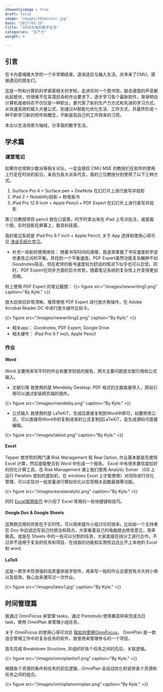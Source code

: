 ```yaml
---
showonlyimage : true
draft: false
image: "images/2016cover.jpg"
date: "2017-03-19"
title: "2016与我的数字生活"
categories: "生产力"
weight: 0

---
```


[1]: <http://zhikang.life/2016/11/08/electrical-notes/>
[2]: <http://zhikang.life/2016/11/17/excel/>
[3]: <http://zhikang.life/2016/10/14/my-way-OF/>
<!--more-->
## 引言

在卡内基梅隆大学的一个半学期结束，逐渐适应与融入生活。庆幸来了CMU，感谢遇见的朋友们。

这是一所和计算机科学紧密相关的学校，走进任何一个图书馆，敲击键盘的声音都此起彼伏。你很难不在耳濡目染和作业要求下，逐步学习各个最新软件，渐渐明白计算机或者码农不仅仅是一种职业，更代表了新的生产力方式和先进的学习方式。从快速高效的输入大量公式，到通过AI智能化优化生活、工作方式，并最终形成一种不断学习新的软件和概念，不断提高自己的工作效率的习惯。

本文以生活场景为轴线，分享我的数字生活。

## 学术篇
### 课堂笔记
如果你也常刷少数派等相关论坛，一定会感叹 CMU MSE 的教授们在软件的使用上行走在时尚的前沿，亲自为各大派系代言。我的三位教授分别使用了以下三种方式。

1. Surface Pro 4 + Surface pen + OneNote 在幻灯片上进行直写并投影
2. iPad 2 + Notability投影 + 粉笔板书
3. iPad Pro 12.9 inch + Apple Pencil + PDF Expert 在幻灯片上进行直写并投影

第三位教授常将 pencil 放在口袋里，时不时拿出来在 iPad 上写点批注，或是画个图，实时投影在屏幕上，极具科技感。

我的笔记系统是 iPad Pro 9.7 inch + Apple Pencil, 关于 App 选择和使用心得可见 [浅谈无纸化学习][1]。

- 补充一些新的使用体验： 随着书写时间的递增，我逐渐掌握了书写速度和字迹优美性之间的平衡，并找到一个平衡速度。PDF Expert虽然功能复杂臃肿不如Goodnotes简洁，但在老师的板书速度较为舒适的情况下似乎也可以忍受。同时，PDF Expert在同步方面的巨大优势，随着笔记系统的复杂性上升变得更加亮眼。

附上使用 PDF Expert 的笔记截图：
{{< figure src="/images/newwriting1.png" caption="By Kyle." >}}

放大后依旧非常清晰。推荐使用 PDF Expert 进行放大等操作，在 Adobe Acrobat Reader DC 中进行放大操作比较卡。

{{< figure src="/images/newwriting2.png" caption="By Kyle." >}}

- 相关app： Goodnotes, PDF Expert, Google Drive
- 相关硬件： iPad Pro 9.7 inch, Apple Pencil

### 作业

#### Word 

Word 主要用来写平时的作业和要求较低的报告，两大主要问题是文献引用和公式输入。

- 文献引用
我使用的是 Mendeley Desktop. PDF 格式的文献直接导入，网站引用可以通过安装网页端的插件。

{{< figure src="/images/mendeley.png" caption="By Kyle." >}}


- 公式输入
我使用的是 LaTeXiT，生成后直接复制到Word中即可，如要修改公式，可以直接将Word中的复制进来的公式复制回LaTeXiT，会生成源码可直接编辑。

{{< figure src="/images/latexit.png" caption="By Kyle." >}}

#### Excel
Tepper 商学院的两门课 Risk Management 和 Real Option, 作业基本都是先使用 Excel 计算，然后提取整合到 Word 中形成一个报告。 Excel 中有很多置信度较好的优化计算工具，在 Risk Management 课上我们使用 Analytic Solver （OS 上运行 Parallels 或别的虚拟机，在 windows Excel 上才能使用）对风险进行优化管理，可以实现对一组变量进行模拟优化以实现相关函数最值等功能。

{{< figure src="/images/excelanalytic.png" caption="By Kyle." >}}

同时 [Excel常用技巧][2] 中介绍了 Excel 常用的一些快捷键和技巧。

#### Google Doc & Google Sheets
这两款应用的优势在于实时性，可以用来提升小组讨论的效率。比如由一个主持者在 Doc 中边说边写自己的想法和观点，大家看着自己的电脑提出修改意见，效率极高。或是在 Sheets 中的一些可以分割的任务，大家直接在线分工进行合作。不过并不适用于复杂的任务和项目，在线版的功能和实用性远远比不上本地的 Excel 和 word.

#### LaTeX
这是一款学术性很强的高质量排版学软件，用来写一般的作业总感觉有点大材小用以及低效。我心血来潮写过一次作业。

{{< figure src="/images/latex1.jpg" caption="By Kyle." >}}

## 时间管理篇
我通过 OmniFocus 来管理 tasks，通过 Pomotodo 使用番茄钟来完成当日 task，使用 OmniPlan 来管理小组任务。

关于 OmniFocus 的使用心得可浏览 [我如何使用OmniFocus][3]。
OmniPlan 是一款适合管理工作中的复杂任务的软件，我曾用来管理参与的一个项目。

首先完成 Breakdown Structure, 并组织好各个任务之间的先后、关联逻辑。


{{< figure src="/images/omniplanlist1.png" caption="By Kyle." >}}


根据各个资源的条件和任务的前后逻辑，OmniPlan 会自动优化和安排各个资源和任务之间的组合。

{{< figure src="/images/omniplanomniplan.png" caption="By Kyle." >}}
